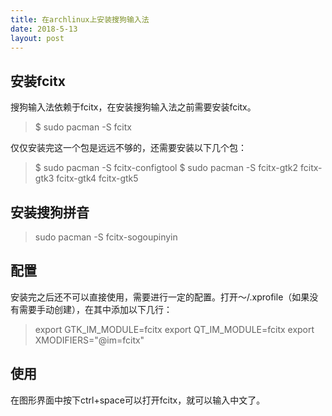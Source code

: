 ```yaml
---
title: 在archlinux上安装搜狗输入法
date: 2018-5-13
layout: post
---
```


## 安装fcitx

搜狗输入法依赖于fcitx，在安装搜狗输入法之前需要安装fcitx。

> $ sudo pacman -S fcitx

仅仅安装完这一个包是远远不够的，还需要安装以下几个包：

> $ sudo pacman -S fcitx-configtool
> $ sudo pacman -S fcitx-gtk2 fcitx-gtk3 fcitx-gtk4 fcitx-gtk5

## 安装搜狗拼音

> sudo pacman -S fcitx-sogoupinyin

## 配置

安装完之后还不可以直接使用，需要进行一定的配置。打开～/.xprofile（如果没有需要手动创建），在其中添加以下几行：

> export GTK_IM_MODULE=fcitx
> export QT_IM_MODULE=fcitx
> export XMODIFIERS="@im=fcitx"

## 使用

在图形界面中按下ctrl+space可以打开fcitx，就可以输入中文了。

